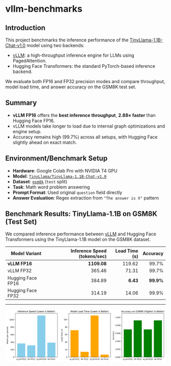 # vllm-benchmarks

## Introduction
This project benchmarks the inference performance of the [TinyLlama-1.1B-Chat-v1.0](https://huggingface.co/TinyLlama/TinyLlama-1.1B-Chat-v1.0) model using two backends:
- [vLLM](https://github.com/vllm-project/vllm): a high-throughput inference engine for LLMs using PagedAttention.
- Hugging Face Transformers: the standard PyTorch-based inference backend.

We evaluate both FP16 and FP32 precision modes and compare throughput, model load time, and answer accuracy on the GSM8K test set.

## Summary
- **vLLM FP16** offers the **best inference throughput**, **2.88× faster** than Hugging Face FP16.
- vLLM models take longer to load due to internal graph optimizations and engine setup.
- Accuracy remains high (99.7%) across all setups, with Hugging Face slightly ahead on exact match.

## Environment/Benchmark Setup
- **Hardware**: Google Colab Pro with NVIDIA T4 GPU
- **Model**: [`TinyLlama/TinyLlama-1.1B-Chat-v1.0`](https://huggingface.co/TinyLlama/TinyLlama-1.1B-Chat-v1.0)
- **Dataset**: [`gsm8k`](https://huggingface.co/datasets/gsm8k) (`test` split)
- **Task**: Math word problem answering
- **Prompt Format**: Used original `question` field directly
- **Answer Evaluation**: Regex extraction from `"The answer is X"` pattern


## Benchmark Results: TinyLlama-1.1B on GSM8K (Test Set)

We compared inference performance between [vLLM](https://github.com/vllm-project/vllm) and Hugging Face Transformers using the TinyLlama-1.1B model on the GSM8K dataset.

| Model Variant             | Inference Speed (tokens/sec) | Load Time (s) | Accuracy |
|--------------------------|------------------------------:|--------------:|---------:|
| **vLLM FP16**            | **1109.08**                   | 119.62        | 99.7%    |
| vLLM FP32                | 365.46                        | 71.31         | 99.7%    |
| Hugging Face FP16        | 384.89                        | **6.43**      | **99.9%**|
| Hugging Face FP32        | 314.19                        | 14.06         | 99.9%    |


---
![Benchmark Results](results/benchmarks.png)
